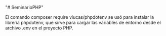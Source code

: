 "# SeminarioPHP" 

El comando composer require vlucas/phpdotenv se usó para instalar la librería phpdotenv, que sirve para cargar las variables de entorno desde el archivo .env en el proyecto PHP.